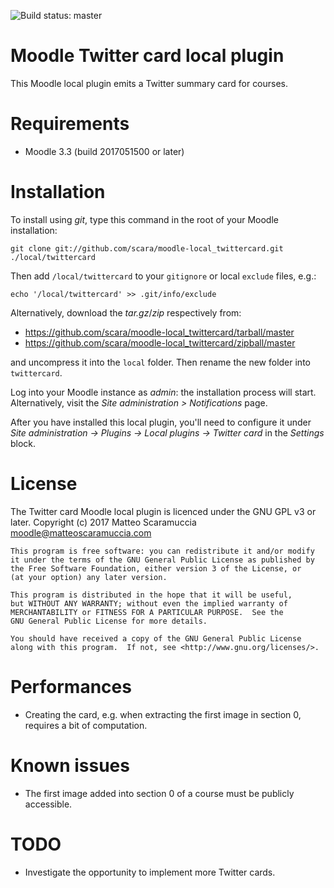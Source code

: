 ![Build status: master](https://travis-ci.org/scara/moodle-local_twittercard.svg?branch=master)

# Moodle Twitter card local plugin
This Moodle local plugin emits a Twitter summary card for courses.

# Requirements
- Moodle 3.3 (build 2017051500 or later)

# Installation
To install using _git_, type this command in the root of your Moodle installation:
```
git clone git://github.com/scara/moodle-local_twittercard.git ./local/twittercard
```
Then add `/local/twittercard` to your `gitignore` or local `exclude` files, e.g.:
```
echo '/local/twittercard' >> .git/info/exclude
```
Alternatively, download the _tar.gz_/_zip_ respectively from:
- https://github.com/scara/moodle-local_twittercard/tarball/master
- https://github.com/scara/moodle-local_twittercard/zipball/master

and uncompress it into the `local` folder.
Then rename the new folder into `twittercard`.

Log into your Moodle instance as _admin_: the installation process will start.
Alternatively, visit the _Site administration > Notifications_ page.

After you have installed this local plugin, you'll need to configure it under
_Site administration -> Plugins -> Local plugins -> Twitter card_ in the _Settings_ block.

# License
The Twitter card Moodle local plugin is licenced under the GNU GPL v3 or later.
Copyright (c) 2017 Matteo Scaramuccia <moodle@matteoscaramuccia.com>

    This program is free software: you can redistribute it and/or modify
    it under the terms of the GNU General Public License as published by
    the Free Software Foundation, either version 3 of the License, or
    (at your option) any later version.

    This program is distributed in the hope that it will be useful,
    but WITHOUT ANY WARRANTY; without even the implied warranty of
    MERCHANTABILITY or FITNESS FOR A PARTICULAR PURPOSE.  See the
    GNU General Public License for more details.

    You should have received a copy of the GNU General Public License
    along with this program.  If not, see <http://www.gnu.org/licenses/>.

# Performances
- Creating the card, e.g. when extracting the first image in section 0, requires a bit of computation.

# Known issues
- The first image added into section 0 of a course must be publicly accessible.

# TODO
- Investigate the opportunity to implement more Twitter cards.
